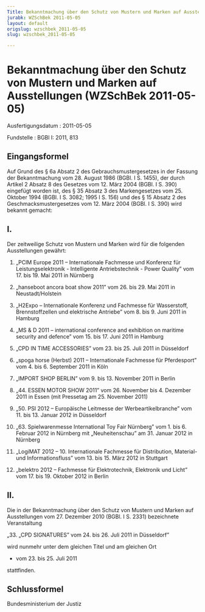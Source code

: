 ```yaml
---
Title: Bekanntmachung über den Schutz von Mustern und Marken auf Ausstellungen
jurabk: WZSchBek 2011-05-05
layout: default
origslug: wzschbek_2011-05-05
slug: wzschbek_2011-05-05

---
```


# Bekanntmachung über den Schutz von Mustern und Marken auf Ausstellungen (WZSchBek 2011-05-05)

Ausfertigungsdatum
:   2011-05-05

Fundstelle
:   BGBl I: 2011, 813

## Eingangsformel

Auf Grund des § 6a Absatz 2 des Gebrauchsmustergesetzes in der Fassung
der Bekanntmachung vom 28. August 1986 (BGBl. I S. 1455), der durch
Artikel 2 Absatz 8 des Gesetzes vom 12. März 2004 (BGBl. I S. 390)
eingefügt worden ist, des § 35 Absatz 3 des Markengesetzes vom 25.
Oktober 1994 (BGBl. I S. 3082; 1995 I S. 156) und des § 15 Absatz 2
des Geschmacksmustergesetzes vom 12. März 2004 (BGBl. I S. 390) wird
bekannt gemacht:

## I.

Der zeitweilige Schutz von Mustern und Marken wird für die folgenden
Ausstellungen gewährt:

1.  „PCIM Europe 2011 – Internationale Fachmesse und Konferenz für
    Leistungselektronik - Intelligente Antriebstechnik - Power Quality”
    vom 17. bis 19. Mai 2011 in Nürnberg


2.  „hanseboot ancora boat show 2011”
    vom 26. bis 29. Mai 2011 in Neustadt/Holstein


3.  „H2Expo – Internationale Konferenz und Fachmesse für Wasserstoff,
    Brennstoffzellen und elektrische Antriebe”
    vom 8. bis 9. Juni 2011 in Hamburg


4.  „MS & D 2011 – international conference and exhibition on maritime
    security and defence”
    vom 15. bis 17. Juni 2011 in Hamburg


5.  „CPD IN TIME ACCESSORIES”
    vom 23. bis 25. Juli 2011 in Düsseldorf


6.  „spoga horse (Herbst) 2011 – Internationale Fachmesse für Pferdesport”
    vom 4. bis 6. September 2011 in Köln


7.  „IMPORT SHOP BERLIN”
    vom 9. bis 13. November 2011 in Berlin


8.  „44. ESSEN MOTOR SHOW 2011”
    vom 26. November bis 4. Dezember 2011 in Essen (mit Pressetag am 25.
    November 2011)


9.  „50. PSI 2012 – Europäische Leitmesse der Werbeartikelbranche”
    vom 11. bis 13. Januar 2012 in Düsseldorf


10. „63. Spielwarenmesse International Toy Fair Nürnberg”
    vom 1. bis 6. Februar 2012 in Nürnberg
    mit „Neuheitenschau”
    am 31. Januar 2012 in Nürnberg


11. „LogiMAT 2012 – 10. Internationale Fachmesse für Distribution,
    Material- und Informationsfluss”
    vom 13. bis 15. März 2012 in Stuttgart


12. „belektro 2012 – Fachmesse für Elektrotechnik, Elektronik und Licht”
    vom 17. bis 19. Oktober 2012 in Berlin

## II.

Die in der Bekanntmachung über den Schutz von Mustern und Marken auf
Ausstellungen vom 27. Dezember 2010 (BGBl. I S. 2331) bezeichnete
Veranstaltung

„33. „CPD SIGNATURES”
    vom 24. bis 26. Juli 2011 in Düsseldorf”




wird nunmehr unter dem gleichen Titel und am gleichen Ort


*   vom 23. bis 25. Juli 2011



stattfinden.

## Schlussformel

Bundesministerium der Justiz

